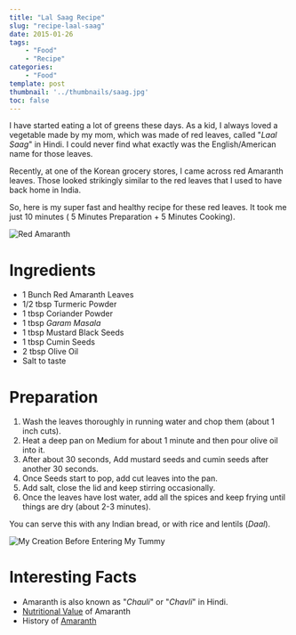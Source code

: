 ```yaml
---
title: "Lal Saag Recipe"
slug: "recipe-laal-saag"
date: 2015-01-26
tags:
    - "Food"
    - "Recipe"
categories:
    - "Food"
template: post
thumbnail: '../thumbnails/saag.jpg'
toc: false
---
```


I have started eating a lot of greens these days. As a kid, I always
loved a vegetable made by my mom, which was made of red leaves, called
"*Laal Saag*" in Hindi. I could never find what exactly was the
English/American name for those leaves.

Recently, at one of the Korean grocery stores, I came across red
Amaranth leaves. Those looked strikingly similar to the red leaves that
I used to have back home in India.

So, here is my super fast and healthy recipe for these red leaves. It
took me just 10 minutes ( 5 Minutes Preparation + 5 Minutes Cooking).


![Red Amaranth](https://res.cloudinary.com/sadanandsingh/image/upload/v1496963333/redSaag_vyrm11.jpg)

Ingredients
===========

-   1 Bunch Red Amaranth Leaves
-   1/2 tbsp Turmeric Powder
-   1 tbsp Coriander Powder
-   1 tbsp *Garam Masala*
-   1 tbsp Mustard Black Seeds
-   1 tbsp Cumin Seeds
-   2 tbsp Olive Oil
-   Salt to taste

Preparation
===========

1.  Wash the leaves thoroughly in running water and chop them (about 1
    inch cuts).
2.  Heat a deep pan on Medium for about 1 minute and then pour olive oil into it.
3.  After about 30 seconds, Add mustard seeds and cumin seeds after
    another 30 seconds.
4.  Once Seeds start to pop, add cut leaves into the pan.
5.  Add salt, close the lid and keep stirring occasionally.
6.  Once the leaves have lost water, add all the spices and keep frying
    until things are dry (about 2-3 minutes).

You can serve this with any Indian bread, or with rice and lentils
(*Daal*).

![My Creation Before Entering My Tummy](https://res.cloudinary.com/sadanandsingh/image/upload/v1496963333/redSaag_final_ktfqua.jpg)


Interesting Facts
=================

-   Amaranth is also known as "*Chauli*" or "*Chavli*" in Hindi.
-   [Nutritional Value](https://www.fatsecret.com/calories-nutrition/usda/amaranth-leaves) of Amaranth
-   History of [Amaranth](https://en.wikipedia.org/wiki/Amaranth#History)

